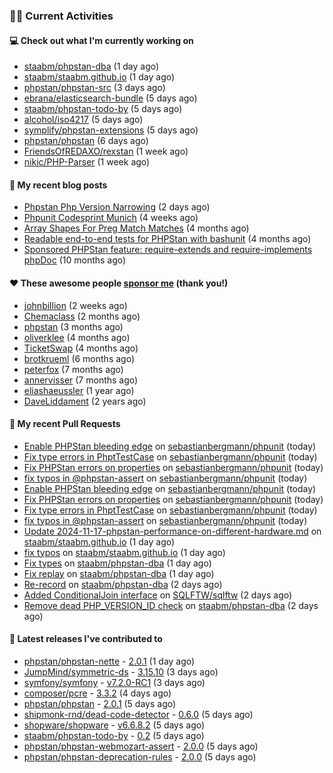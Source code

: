 ### 👨‍💻 Current Activities


#### 💻 Check out what I'm currently working on

- [staabm/phpstan-dba](https://github.com/staabm/phpstan-dba) (1 day ago)
- [staabm/staabm.github.io](https://github.com/staabm/staabm.github.io) (1 day ago)
- [phpstan/phpstan-src](https://github.com/phpstan/phpstan-src) (3 days ago)
- [ebrana/elasticsearch-bundle](https://github.com/ebrana/elasticsearch-bundle) (5 days ago)
- [staabm/phpstan-todo-by](https://github.com/staabm/phpstan-todo-by) (5 days ago)
- [alcohol/iso4217](https://github.com/alcohol/iso4217) (5 days ago)
- [symplify/phpstan-extensions](https://github.com/symplify/phpstan-extensions) (5 days ago)
- [phpstan/phpstan](https://github.com/phpstan/phpstan) (6 days ago)
- [FriendsOfREDAXO/rexstan](https://github.com/FriendsOfREDAXO/rexstan) (1 week ago)
- [nikic/PHP-Parser](https://github.com/nikic/PHP-Parser) (1 week ago)


#### 📜 My recent blog posts

- [Phpstan Php Version Narrowing](https://staabm.github.io/2024/11/14/phpstan-php-version-narrowing.html) (2 days ago)
- [Phpunit Codesprint Munich](https://staabm.github.io/2024/10/19/phpunit-codesprint-munich.html) (4 weeks ago)
- [Array Shapes For Preg Match Matches](https://staabm.github.io/2024/07/05/array-shapes-for-preg-match-matches.html) (4 months ago)
- [Readable end-to-end tests for PHPStan with bashunit](https://staabm.github.io/2024/06/28/readable-phpstan-end-to-end-tests-with-bashunit.html) (4 months ago)
- [Sponsored PHPStan feature: require-extends and require-implements phpDoc](https://staabm.github.io/2024/01/15/phpstan-require-extends-implements.html) (10 months ago)


#### ❤️ These awesome people [sponsor me](https://github.com/sponsors/staabm) (thank you!)

- [johnbillion](https://github.com/johnbillion) (2 weeks ago)
- [Chemaclass](https://github.com/Chemaclass) (2 months ago)
- [phpstan](https://github.com/phpstan) (3 months ago)
- [oliverklee](https://github.com/oliverklee) (4 months ago)
- [TicketSwap](https://github.com/TicketSwap) (4 months ago)
- [brotkrueml](https://github.com/brotkrueml) (6 months ago)
- [peterfox](https://github.com/peterfox) (7 months ago)
- [annervisser](https://github.com/annervisser) (7 months ago)
- [eliashaeussler](https://github.com/eliashaeussler) (1 year ago)
- [DaveLiddament](https://github.com/DaveLiddament) (2 years ago)


#### 🔨 My recent Pull Requests

- [Enable PHPStan bleeding edge](https://github.com/sebastianbergmann/phpunit/pull/6039) on [sebastianbergmann/phpunit](https://github.com/sebastianbergmann/phpunit) (today)
- [Fix type errors in PhptTestCase](https://github.com/sebastianbergmann/phpunit/pull/6038) on [sebastianbergmann/phpunit](https://github.com/sebastianbergmann/phpunit) (today)
- [Fix PHPStan errors on properties](https://github.com/sebastianbergmann/phpunit/pull/6037) on [sebastianbergmann/phpunit](https://github.com/sebastianbergmann/phpunit) (today)
- [fix typos in @phpstan-assert](https://github.com/sebastianbergmann/phpunit/pull/6036) on [sebastianbergmann/phpunit](https://github.com/sebastianbergmann/phpunit) (today)
- [Enable PHPStan bleeding edge](https://github.com/sebastianbergmann/phpunit/pull/6035) on [sebastianbergmann/phpunit](https://github.com/sebastianbergmann/phpunit) (today)
- [Fix PHPStan errors on properties](https://github.com/sebastianbergmann/phpunit/pull/6034) on [sebastianbergmann/phpunit](https://github.com/sebastianbergmann/phpunit) (today)
- [Fix type errors in PhptTestCase](https://github.com/sebastianbergmann/phpunit/pull/6033) on [sebastianbergmann/phpunit](https://github.com/sebastianbergmann/phpunit) (today)
- [fix typos in @phpstan-assert](https://github.com/sebastianbergmann/phpunit/pull/6031) on [sebastianbergmann/phpunit](https://github.com/sebastianbergmann/phpunit) (today)
- [Update 2024-11-17-phpstan-performance-on-different-hardware.md](https://github.com/staabm/staabm.github.io/pull/121) on [staabm/staabm.github.io](https://github.com/staabm/staabm.github.io) (1 day ago)
- [fix typos](https://github.com/staabm/staabm.github.io/pull/120) on [staabm/staabm.github.io](https://github.com/staabm/staabm.github.io) (1 day ago)
- [Fix types](https://github.com/staabm/phpstan-dba/pull/715) on [staabm/phpstan-dba](https://github.com/staabm/phpstan-dba) (1 day ago)
- [Fix replay](https://github.com/staabm/phpstan-dba/pull/714) on [staabm/phpstan-dba](https://github.com/staabm/phpstan-dba) (1 day ago)
- [Re-record](https://github.com/staabm/phpstan-dba/pull/713) on [staabm/phpstan-dba](https://github.com/staabm/phpstan-dba) (2 days ago)
- [Added ConditionalJoin interface](https://github.com/SQLFTW/sqlftw/pull/27) on [SQLFTW/sqlftw](https://github.com/SQLFTW/sqlftw) (2 days ago)
- [Remove dead PHP_VERSION_ID check](https://github.com/staabm/phpstan-dba/pull/712) on [staabm/phpstan-dba](https://github.com/staabm/phpstan-dba) (2 days ago)


#### 🔭 Latest releases I've contributed to

- [phpstan/phpstan-nette](https://github.com/phpstan/phpstan-nette) - [2.0.1](https://github.com/phpstan/phpstan-nette/releases/tag/2.0.1) (1 day ago)
- [JumpMind/symmetric-ds](https://github.com/JumpMind/symmetric-ds) - [3.15.10](https://github.com/JumpMind/symmetric-ds/releases/tag/3.15.10) (3 days ago)
- [symfony/symfony](https://github.com/symfony/symfony) - [v7.2.0-RC1](https://github.com/symfony/symfony/releases/tag/v7.2.0-RC1) (3 days ago)
- [composer/pcre](https://github.com/composer/pcre) - [3.3.2](https://github.com/composer/pcre/releases/tag/3.3.2) (4 days ago)
- [phpstan/phpstan](https://github.com/phpstan/phpstan) - [2.0.1](https://github.com/phpstan/phpstan/releases/tag/2.0.1) (5 days ago)
- [shipmonk-rnd/dead-code-detector](https://github.com/shipmonk-rnd/dead-code-detector) - [0.6.0](https://github.com/shipmonk-rnd/dead-code-detector/releases/tag/0.6.0) (5 days ago)
- [shopware/shopware](https://github.com/shopware/shopware) - [v6.6.8.2](https://github.com/shopware/shopware/releases/tag/v6.6.8.2) (5 days ago)
- [staabm/phpstan-todo-by](https://github.com/staabm/phpstan-todo-by) - [0.2](https://github.com/staabm/phpstan-todo-by/releases/tag/0.2) (5 days ago)
- [phpstan/phpstan-webmozart-assert](https://github.com/phpstan/phpstan-webmozart-assert) - [2.0.0](https://github.com/phpstan/phpstan-webmozart-assert/releases/tag/2.0.0) (5 days ago)
- [phpstan/phpstan-deprecation-rules](https://github.com/phpstan/phpstan-deprecation-rules) - [2.0.0](https://github.com/phpstan/phpstan-deprecation-rules/releases/tag/2.0.0) (5 days ago)
